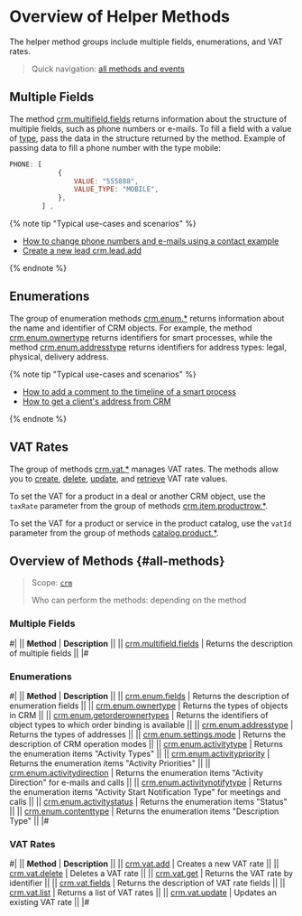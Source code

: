 # Overview of Helper Methods

The helper method groups include multiple fields, enumerations, and VAT rates.

> Quick navigation: [all methods and events](#all-methods)

## Multiple Fields

The method [crm.multifield.fields](./multifield/crm-multifield-fields.md) returns information about the structure of multiple fields, such as phone numbers or e-mails. To fill a field with a value of [type](../data-types.md#crm_multifield), pass the data in the structure returned by the method. 
Example of passing data to fill a phone number with the type mobile:

```js
PHONE: [
            { 
                VALUE: "555888",
                VALUE_TYPE: "MOBILE",
            },
        ] ,
```

{% note tip "Typical use-cases and scenarios" %}

- [How to change phone numbers and e-mails using a contact example](../../../tutorials/crm/how-to-edit-crm-objects/how-to-change-email-or-phone.md)
- [Create a new lead crm.lead.add](../leads/crm-lead-add.md)

{% endnote %}

## Enumerations

The group of enumeration methods [crm.enum.*](./enum/index.md) returns information about the name and identifier of CRM objects. For example, the method [crm.enum.ownertype](./enum/crm-enum-owner-type.md) returns identifiers for smart processes, while the method [crm.enum.addresstype](./enum/crm-enum-address-type.md) returns identifiers for address types: legal, physical, delivery address.

{% note tip "Typical use-cases and scenarios" %}

- [How to add a comment to the timeline of a smart process](../../../tutorials/crm/how-to-add-crm-objects/how-to-add-comment-to-spa.md)
- [How to get a client's address from CRM](../../../tutorials/crm/how-to-get-lists/how-to-get-address.md)

{% endnote %}

## VAT Rates 

The group of methods [crm.vat.*](./vat/index.md) manages VAT rates. The methods allow you to [create](./vat/crm-vat-add.md), [delete](./vat/crm-vat-delete.md), [update](./vat/crm-vat-update.md), and [retrieve](./vat/crm-vat-list.md) VAT rate values.

To set the VAT for a product in a deal or another CRM object, use the `taxRate` parameter from the group of methods [crm.item.productrow.*](../universal/product-rows/index.md).

To set the VAT for a product or service in the product catalog, use the `vatId` parameter from the group of methods [catalog.product.*](../../catalog/product/index.md).

## Overview of Methods {#all-methods}

> Scope: [`crm`](../../scopes/permissions.md)
>
> Who can perform the methods: depending on the method

### Multiple Fields

#|
|| **Method** | **Description** ||
|| [crm.multifield.fields](./multifield/crm-multifield-fields.md) | Returns the description of multiple fields ||
|#

### Enumerations

#|
|| **Method** | **Description** ||
|| [crm.enum.fields](./enum/crm-enum-fields.md) | Returns the description of enumeration fields ||
|| [crm.enum.ownertype](./enum/crm-enum-owner-type.md) | Returns the types of objects in CRM ||
|| [crm.enum.getorderownertypes](./enum/crm-enum-get-order-owner-types.md) | Returns the identifiers of object types to which order binding is available ||
|| [crm.enum.addresstype](./enum/crm-enum-address-type.md) | Returns the types of addresses ||
|| [crm.enum.settings.mode](./enum/crm-enum-settings-mode.md) | Returns the description of CRM operation modes ||
|| [crm.enum.activitytype](./enum/outdated/crm-enum-activity-type.md) | Returns the enumeration items "Activity Types" ||
|| [crm.enum.activitypriority](./enum/outdated/crm-enum-activity-priority.md) | Returns the enumeration items "Activity Priorities" ||
|| [crm.enum.activitydirection](./enum/outdated/crm-enum-activity-direction.md) | Returns the enumeration items "Activity Direction" for e-mails and calls ||
|| [crm.enum.activitynotifytype](./enum/outdated/crm-enum-activity-notify-type.md) | Returns the enumeration items "Activity Start Notification Type" for meetings and calls ||
|| [crm.enum.activitystatus](./enum/outdated/crm-enum-activity-status.md) | Returns the enumeration items "Status" ||
|| [crm.enum.contenttype](./enum/outdated/crm-enum-content-type.md) | Returns the enumeration items "Description Type" ||
|#

### VAT Rates

#|
|| **Method** | **Description** ||
|| [crm.vat.add](./vat/crm-vat-add.md) | Creates a new VAT rate ||
|| [crm.vat.delete](./vat/crm-vat-delete.md) | Deletes a VAT rate ||
|| [crm.vat.get](./vat/crm-vat-get.md) | Returns the VAT rate by identifier ||
|| [crm.vat.fields](./vat/crm-vat-fields.md) | Returns the description of VAT rate fields ||
|| [crm.vat.list](./vat/crm-vat-list.md) | Returns a list of VAT rates ||
|| [crm.vat.update](./vat/crm-vat-update.md) | Updates an existing VAT rate ||
|#